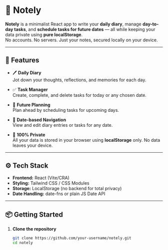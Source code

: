 # 📝 Notely

**Notely** is a minimalist React app to write your **daily diary**, manage **day-to-day tasks**, and **schedule tasks for future dates** — all while keeping your data private using **pure localStorage**.  
No accounts. No servers. Just your notes, secured locally on your device.

---

## 🌟 Features

- 🖊️ **Daily Diary**  
  Jot down your thoughts, reflections, and memories for each day.

- ✅ **Task Manager**  
  Create, complete, and delete tasks for today or any chosen date.

- 📅 **Future Planning**  
  Plan ahead by scheduling tasks for upcoming days.

- 📂 **Date-based Navigation**  
  View and edit diary entries or tasks for any date.

- 🔐 **100% Private**  
  All your data is stored in your browser using **localStorage** only. No data leaves your device.

---

## ⚙️ Tech Stack

- **Frontend:** React (Vite/CRA)
- **Styling:** Tailwind CSS / CSS Modules
- **Storage:** LocalStorage (no backend for total privacy)
- **Date Handling:** date-fns or plain JS Date API

---

## 📦 Getting Started

1. **Clone the repository**
   ```bash
   git clone https://github.com/your-username/notely.git
   cd notely
   ```
